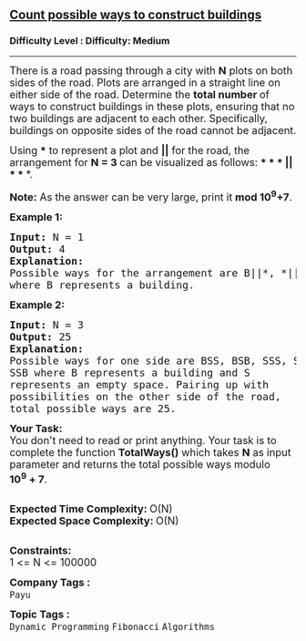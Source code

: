 <h2><a href="https://www.geeksforgeeks.org/problems/count-possible-ways-to-construct-buildings5007/1?page=1&difficulty=Medium&status=unsolved,attempted&sortBy=accuracy">Count possible ways to construct buildings</a></h2><h3>Difficulty Level : Difficulty: Medium</h3><hr><div class="problems_problem_content__Xm_eO"><p><span style="font-size: 18px;">There is a road passing through a city with <strong>N</strong> plots on both sides of the road. Plots are arranged in a straight line on either side of the road. Determine the <strong>total number </strong>of ways to construct buildings in these plots, ensuring that no two buildings are adjacent to each other. Specifically, buildings on opposite sides of the road cannot be adjacent.</span></p>
<p><span style="font-size: 18px;">Using <strong>*</strong> to represent a plot and <strong>||</strong> for the road, the arrangement for <strong>N = 3 </strong>can be visualized as follows: <strong>* * * || * * </strong>*.</span></p>
<p><span style="font-size: 18px;"><strong>Note:</strong> As the answer can be very large, print it <strong>mod 10<sup>9</sup>+7</strong>.</span></p>
<p><span style="font-size: 18px;"><strong>Example 1:</strong></span></p>
<pre><span style="font-size: 18px;"><strong>Input: </strong>N = 1
<strong>Output: </strong>4
<strong>Explanation: <br></strong>Possible ways for the arrangement are </span><span style="font-size: 18px;">B||*, *||B, B||B, *||*<br>where B represents a building.</span></pre>
<p><span style="font-size: 18px;"><strong>Example 2:</strong></span></p>
<pre><span style="font-size: 18px;"><strong>Input: </strong>N = 3
<strong>Output: </strong>25
<strong>Explanation: <br></strong>Possible ways for one side are BSS, BSB, SSS, SBS,<br>SSB where B represents a building and S
represents an empty space. Pairing up with <br>possibilities on the other side of the road,<br>total possible ways are 25.</span>
</pre>
<p><span style="font-size: 18px;"><strong>Your Task:</strong><br>You don't need to read or print anything. Your task is to complete the function&nbsp;<strong>TotalWays()</strong>&nbsp;which takes <strong>N</strong> as input parameter and returns the total possible ways modulo <strong>10<sup>9</sup>&nbsp;+ 7</strong>.</span><br>&nbsp;</p>
<p><span style="font-size: 18px;"><strong>Expected Time Complexity:&nbsp;</strong>O(N)<br><strong>Expected Space Complexity:&nbsp;</strong>O(N)</span><br>&nbsp;</p>
<p><span style="font-size: 18px;"><strong>Constraints:</strong><br>1 &lt;= N &lt;= 100000</span></p></div><p><span style=font-size:18px><strong>Company Tags : </strong><br><code>Payu</code>&nbsp;<br><p><span style=font-size:18px><strong>Topic Tags : </strong><br><code>Dynamic Programming</code>&nbsp;<code>Fibonacci</code>&nbsp;<code>Algorithms</code>&nbsp;
